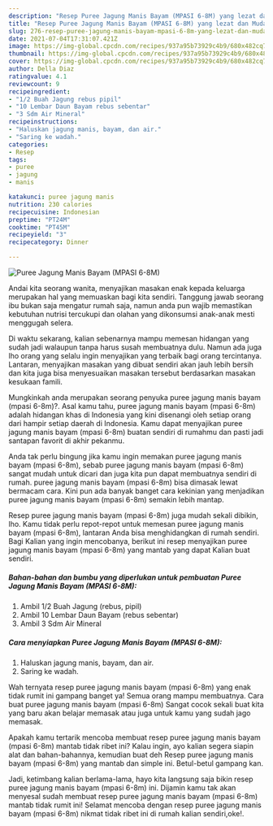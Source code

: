 ```yaml
---
description: "Resep Puree Jagung Manis Bayam (MPASI 6-8M) yang lezat dan Mudah Dibuat"
title: "Resep Puree Jagung Manis Bayam (MPASI 6-8M) yang lezat dan Mudah Dibuat"
slug: 276-resep-puree-jagung-manis-bayam-mpasi-6-8m-yang-lezat-dan-mudah-dibuat
date: 2021-07-04T17:31:07.421Z
image: https://img-global.cpcdn.com/recipes/937a95b73929c4b9/680x482cq70/puree-jagung-manis-bayam-mpasi-6-8m-foto-resep-utama.jpg
thumbnail: https://img-global.cpcdn.com/recipes/937a95b73929c4b9/680x482cq70/puree-jagung-manis-bayam-mpasi-6-8m-foto-resep-utama.jpg
cover: https://img-global.cpcdn.com/recipes/937a95b73929c4b9/680x482cq70/puree-jagung-manis-bayam-mpasi-6-8m-foto-resep-utama.jpg
author: Della Diaz
ratingvalue: 4.1
reviewcount: 9
recipeingredient:
- "1/2 Buah Jagung rebus pipil"
- "10 Lembar Daun Bayam rebus sebentar"
- "3 Sdm Air Mineral"
recipeinstructions:
- "Haluskan jagung manis, bayam, dan air."
- "Saring ke wadah."
categories:
- Resep
tags:
- puree
- jagung
- manis

katakunci: puree jagung manis 
nutrition: 230 calories
recipecuisine: Indonesian
preptime: "PT24M"
cooktime: "PT45M"
recipeyield: "3"
recipecategory: Dinner

---
```



![Puree Jagung Manis Bayam (MPASI 6-8M)](https://img-global.cpcdn.com/recipes/937a95b73929c4b9/680x482cq70/puree-jagung-manis-bayam-mpasi-6-8m-foto-resep-utama.jpg)

Andai kita seorang wanita, menyajikan masakan enak kepada keluarga merupakan hal yang memuaskan bagi kita sendiri. Tanggung jawab seorang ibu bukan saja mengatur rumah saja, namun anda pun wajib memastikan kebutuhan nutrisi tercukupi dan olahan yang dikonsumsi anak-anak mesti menggugah selera.

Di waktu  sekarang, kalian sebenarnya mampu memesan hidangan yang sudah jadi walaupun tanpa harus susah membuatnya dulu. Namun ada juga lho orang yang selalu ingin menyajikan yang terbaik bagi orang tercintanya. Lantaran, menyajikan masakan yang dibuat sendiri akan jauh lebih bersih dan kita juga bisa menyesuaikan masakan tersebut berdasarkan masakan kesukaan famili. 



Mungkinkah anda merupakan seorang penyuka puree jagung manis bayam (mpasi 6-8m)?. Asal kamu tahu, puree jagung manis bayam (mpasi 6-8m) adalah hidangan khas di Indonesia yang kini disenangi oleh setiap orang dari hampir setiap daerah di Indonesia. Kamu dapat menyajikan puree jagung manis bayam (mpasi 6-8m) buatan sendiri di rumahmu dan pasti jadi santapan favorit di akhir pekanmu.

Anda tak perlu bingung jika kamu ingin memakan puree jagung manis bayam (mpasi 6-8m), sebab puree jagung manis bayam (mpasi 6-8m) sangat mudah untuk dicari dan juga kita pun dapat membuatnya sendiri di rumah. puree jagung manis bayam (mpasi 6-8m) bisa dimasak lewat bermacam cara. Kini pun ada banyak banget cara kekinian yang menjadikan puree jagung manis bayam (mpasi 6-8m) semakin lebih mantap.

Resep puree jagung manis bayam (mpasi 6-8m) juga mudah sekali dibikin, lho. Kamu tidak perlu repot-repot untuk memesan puree jagung manis bayam (mpasi 6-8m), lantaran Anda bisa menghidangkan di rumah sendiri. Bagi Kalian yang ingin mencobanya, berikut ini resep menyajikan puree jagung manis bayam (mpasi 6-8m) yang mantab yang dapat Kalian buat sendiri.

<!--inarticleads1-->

##### Bahan-bahan dan bumbu yang diperlukan untuk pembuatan Puree Jagung Manis Bayam (MPASI 6-8M):

1. Ambil 1/2 Buah Jagung (rebus, pipil)
1. Ambil 10 Lembar Daun Bayam (rebus sebentar)
1. Ambil 3 Sdm Air Mineral




<!--inarticleads2-->

##### Cara menyiapkan Puree Jagung Manis Bayam (MPASI 6-8M):

1. Haluskan jagung manis, bayam, dan air.
1. Saring ke wadah.




Wah ternyata resep puree jagung manis bayam (mpasi 6-8m) yang enak tidak rumit ini gampang banget ya! Semua orang mampu membuatnya. Cara buat puree jagung manis bayam (mpasi 6-8m) Sangat cocok sekali buat kita yang baru akan belajar memasak atau juga untuk kamu yang sudah jago memasak.

Apakah kamu tertarik mencoba membuat resep puree jagung manis bayam (mpasi 6-8m) mantab tidak ribet ini? Kalau ingin, ayo kalian segera siapin alat dan bahan-bahannya, kemudian buat deh Resep puree jagung manis bayam (mpasi 6-8m) yang mantab dan simple ini. Betul-betul gampang kan. 

Jadi, ketimbang kalian berlama-lama, hayo kita langsung saja bikin resep puree jagung manis bayam (mpasi 6-8m) ini. Dijamin kamu tak akan menyesal sudah membuat resep puree jagung manis bayam (mpasi 6-8m) mantab tidak rumit ini! Selamat mencoba dengan resep puree jagung manis bayam (mpasi 6-8m) nikmat tidak ribet ini di rumah kalian sendiri,oke!.

